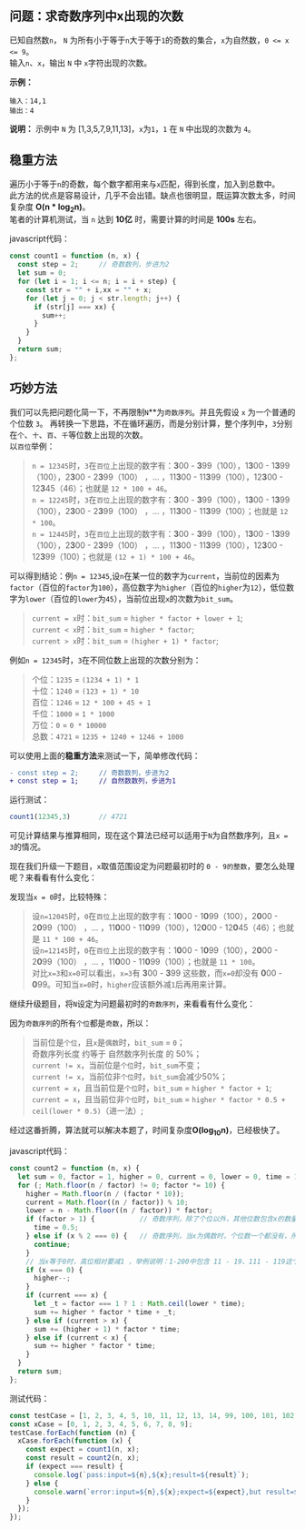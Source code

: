 ## 问题：求奇数序列中x出现的次数
已知自然数`n`， `N` 为所有小于等于`n`大于等于`1`的奇数的集合，`x`为自然数，`0 <= x <= 9`。      
输入`n`、`x`，输出 `N` 中 `x`字符出现的次数。  

**示例：**
```
输入：14,1
输出：4
```
**说明：** 示例中 `N` 为 [1,3,5,7,9,11,13]，`x`为`1`，`1` 在 `N` 中出现的次数为 `4`。

## 稳重方法
遍历小于等于`n`的奇数，每个数字都用来与`x`匹配，得到长度，加入到总数中。    
此方法的优点是容易设计，几乎不会出错。缺点也很明显，既运算次数太多，时间复杂度 **O(n * log<sub>2</sub>n)**。    
笔者的计算机测试，当 `n` 达到 **10亿** 时，需要计算的时间是 **100s** 左右。   

javascript代码：
```javascript
const count1 = function (n, x) {
  const step = 2;     // 奇数数列，步进为2
  let sum = 0;
  for (let i = 1; i <= n; i = i + step) {
    const str = "" + i,xx = "" + x;
    for (let j = 0; j < str.length; j++) {
      if (str[j] === xx) {
        sum++;
      }
    }
  }
  return sum;
};
```
## 巧妙方法
我们可以先把问题化简一下，不再限制`N`**为`奇数序列`。并且先假设 `x` 为一个普通的个位数 `3`。
再转换一下思路，不在循环遍历，而是分别计算，整个序列中，`3`分别在`个`、`十`、`百`、`千`等位数上出现的次数。     
以`百位`举例：
> `n = 12345`时，`3`在`百位`上出现的数字有：**3**00 - **3**99（100），1**3**00 - 1**3**99（100），2**3**00 - 2**3**99（100） ，... ，11**3**00 - 11**3**99（100），12**3**00 - 12**3**45（46）；也就是 `12 * 100 + 46`。   
> `n = 12245`时，`3`在`百位`上出现的数字有：**3**00 - **3**99（100），1**3**00 - 1**3**99（100），2**3**00 - 2**3**99（100） ，... ，11**3**00 - 11**3**99（100）；也就是 `12 * 100`。   
> `n = 12445`时，`3`在`百位`上出现的数字有：**3**00 - **3**99（100），1**3**00 - 1**3**99（100），2**3**00 - 2**3**99（100） ，... ，11**3**00 - 11**3**99（100），12**3**00 - 12**3**99（100）；也就是 `(12 + 1) * 100 + 46`。    

可以得到结论：例`n = 12345`,设`n`在某一位的数字为`current`，当前位的因素为`factor`（百位的`factor`为`100`），高位数字为`higher`（百位的`higher`为`12`），低位数字为`lower`（百位的`lower`为`45`），当前位出现`x`的次数为`bit_sum`。 

> `current = x`时：`bit_sum` = `higher * factor + lower + 1`;      
> `current < x`时：`bit_sum` = `higher * factor`;      
> `current > x`时：`bit_sum` = `(higher + 1) * factor`;      

例如`n = 12345`时，`3`在不同位数上出现的次数分别为：     
> 个位：`1235` = `(1234 + 1) * 1`   
> 十位：`1240` = `(123 + 1) * 10`     
> 百位：`1246` = `12 * 100 + 45 + 1`    
> 千位：`1000` = `1 * 1000`   
> 万位：`0` = `0 * 10000`     
> 总数：`4721` = `1235 + 1240 + 1246 + 1000`    

可以使用上面的**稳重方法**来测试一下，简单修改代码：
```diff
- const step = 2;     // 奇数数列，步进为2
+ const step = 1;     // 自然数数列，步进为1
```
运行测试：
```javascript
count1(12345,3)       // 4721
```
可见计算结果与推算相同，现在这个算法已经可以适用于`N`为自然数序列，且`x = 3`的情况。    

现在我们升级一下题目，`x`取值范围设定为问题最初时的 `0 - 9的整数`，要怎么处理呢？来看看有什么变化：   

发现当`x = 0`时，比较特殊：   
> 设`n=12045`时，`0`在`百位`上出现的数字有：1**0**00 - 1**0**99（100），2**0**00 - 2**0**99（100） ，... ，11**0**00 - 11**0**99（100），12**0**00 - 12**0**45（46）；也就是 `11 * 100 + 46`。   
> 设`n=12145`时，`0`在`百位`上出现的数字有：1**0**00 - 1**0**99（100），2**0**00 - 2**0**99（100） ，... ，11**0**00 - 11**0**99（100）；也就是 `11 * 100`。    
> 对比`x=3`和`x=0`可以看出，`x=3`有 **3**00 - **3**99 这些数，而`x=0`却没有 **0**00 - **0**99。可知当`x=0`时，`higher`应该额外减`1`后再用来计算。

继续升级题目，将`N`设定为问题最初时的`奇数序列`，来看看有什么变化：

因为`奇数序列`的所有`个位`都是`奇数`，所以：  
> 当前位是`个位`，且`x`是`偶数`时，`bit_sum` = `0`；    
奇数序列长度 约等于 自然数序列长度 的 50%；   
> `current != x`，当前位是`个位`时，`bit_sum`不变；  
> `current != x`，当前位非`个位`时，`bit_sum`会减少50%；    
> `current = x`，且当前位是`个位`时，`bit_sum` = `higher * factor + 1`;     
> `current = x`，且当前位非`个位`时，`bit_sum` = `higher * factor * 0.5 + ceil(lower * 0.5)`（进一法）;     

经过这番折腾，算法就可以解决本题了，时间复杂度**O(log<sub>10</sub>n)**，已经极快了。    

javascript代码：
```javascript
const count2 = function (n, x) {
  let sum = 0, factor = 1, higher = 0, current = 0, lower = 0, time = 1;
  for (; Math.floor(n / factor) != 0; factor *= 10) {
    higher = Math.floor(n / (factor * 10));
    current = Math.floor((n / factor)) % 10;
    lower = n - Math.floor((n / factor)) * factor;
    if (factor > 1) {           // 奇数序列，除了个位以外，其他位数包含x的数量，会少一半
      time = 0.5;
    } else if (x % 2 === 0) {   // 奇数序列，当x为偶数时，个位数一个都没有，所以跳过个位数的计算
      continue;
    }
    // 当x等于0时，高位相对要减1 ，举例说明：1-200中包含 11 - 19、111 - 119这个过程，相对0来说，只包含 101 - 109 但不会包含 00 - 09
    if (x === 0) {
      higher--;
    }
    if (current === x) {
      let _t = factor === 1 ? 1 : Math.ceil(lower * time);
      sum += higher * factor * time + _t;
    } else if (current > x) {
      sum += (higher + 1) * factor * time;
    } else if (current < x) {
      sum += higher * factor * time;
    }
  }
  return sum;
};
```
测试代码：  
```javascript
const testCase = [1, 2, 3, 4, 5, 10, 11, 12, 13, 14, 99, 100, 101, 102, 103, 104, 123, 132, 321, 12345, 54321, 123321, 12300, 12301, 12302, 12303, 12304, 512345];
const xCase = [0, 1, 2, 3, 4, 5, 6, 7, 8, 9];
testCase.forEach(function (n) {
  xCase.forEach(function (x) {
    const expect = count1(n, x);
    const result = count2(n, x);
    if (expect === result) {
      console.log(`pass:input=${n},${x};result=${result}`);
    } else {
      console.warn(`error:input=${n},${x};expect=${expect},but result=${result}`);
    }
  });
});
```
